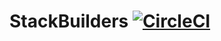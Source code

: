 # StackBuilders [![CircleCI](https://circleci.com/gh/tosinolawore/stackbuilders/tree/master.svg?style=svg&circle-token=976d742215025739e0ddd09f77d827a4a15dc42e)](https://circleci.com/gh/tosinolawore/stackbuilders/tree/master)
